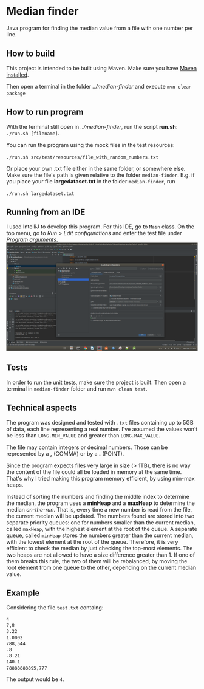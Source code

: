 # Median finder
Java program for finding the median value from a file with one number per line.

## How to build
This project is intended to be built using Maven. Make sure you have [Maven installed](https://maven.apache.org). 

Then open a terminal in the folder *../median-finder* and execute
`mvn clean package`

## How to run program

With the terminal still open in *../median-finder*, run the script **run.sh**:
`./run.sh [filename]`.

You can run the program using the mock files in the test resources:

`./run.sh src/test/resources/file_with_random_numbers.txt`

Or place your own .txt file either in the same folder, or somewhere else. Make sure the file's path is given relative to the folder `median-finder`. E.g. if you place your file **largedataset.txt** in the folder `median-finder`, run

`./run.sh largedataset.txt`

## Running from an IDE

I used IntelliJ to develop this program. For this IDE, go to `Main` class. On the top menu, go to *Run > Edit configurations* and enter the test file under *Program arguments*.
![Screenshot](/docs/img/edit_config.png)

## Tests

In order to run the unit tests, make sure the project is built. Then open a terminal in `median-finder` folder and run `mvn clean test`.

## Technical aspects

The program was designed and tested with `.txt` files containing up to 5GB of data, each line representing a real number. I've assumed the values won't be less than `LONG.MIN_VALUE` and greater than `LONG.MAX_VALUE`.

The file may contain integers or decimal numbers. Those can be represented by a **,** (COMMA) or by a **.** (POINT).

Since the program expects files very large in size (> 1TB), there is no way the content of the file could all be loaded in memory at the same time. That's why I tried making this program memory efficient, by using min-max heaps.

Instead of sorting the numbers and finding the middle index to determine the median, the program uses a **minHeap** and a **maxHeap** to determine the median *on-the-run*. That is, every time a new number is read from the file, the current median will be updated. The numbers found are stored into two separate priority queues: one for numbers smaller than the current median, called `maxHeap`, with the highest element at the root of the queue. A separate queue, called `minHeap` stores the numbers greater than the current median, with the lowest element at the root of the queue. Therefore, it is very efficient to check the median by just checking the top-most elements. The two heaps are not allowed to have a size difference greater than 1. If one of them breaks this rule, the two of them will be rebalanced, by moving the root element from one queue to the other, depending on the current median value.

## Example

Considering the file `test.txt` containg:
```
4
7,8
3.22
1.0002
788,544
-8
-8.21
140.1
78888888895,777
```

The output would be `4`.
